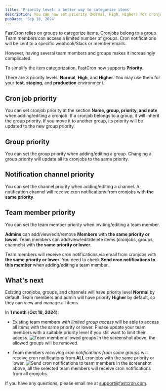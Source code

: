 ```yaml
---
title: 'Priority level: a better way to categorize items'
description: You can now set priority (Normal, High, Higher) for cronjobs, groups, notification channels, and team members.
pubDate: 'Sep 18, 2024'
---
```


FastCron relies on groups to categorize items.
Cronjobs belong to a group.
Team members can access a limited number of groups.
Cron notifications will be sent to a specific webhook/Slack or member emails.

However, having several team members and groups makes it increasingly complicated.

To simplify the item categorization, FastCron now supports **Priority**.

There are 3 priority levels: **Normal**, **High**, and **Higher**.
You may use them for your **test**, **staging**, and **production** environment.

## Cron job priority

You can set cronjob priority at the section **Name, group, priority, and note** when adding/editing a cronjob.
If a cronjob belongs to a group, it will inherit the group priority.
If you move it to another group, its priority will be updated to the new group priority.

## Group priority

You can set the group priority when adding/editing a group.
Changing a group priority will update all its cronjobs to the same priority.

## Notification channel priority

You can set the channel priority when adding/editing a channel.
A notification channel will receive cron notifications from cronjobs with **the same priority**.

## Team member priority

You can set the team member priority when inviting/editing a team member.

**Admins** can add/view/edit/remove **Members** with **the same priority or lower**.
Team members can add/view/edit/delete items (cronjobs, groups, channels) with **the same priority or lower**.

Team members will receive cron notifications via email from cronjobs with **the same priority or lower**.
You need to check **Send cron notifications to this member** when adding/editing a team member.

## What's next

Existing cronjobs, groups, and channels will have priority level **Normal** by default.
Team members and admin will have priority **Higher** by default, so they can view and manage all items.

In **1 month** (**Oct 18, 2024**): 
- Existing team members *with limited group access* will be able to access all items with the same priority or lower.
Please update your team members with a suitable priority level if you still want to limit their access.
![Team member allowed groups](/images/team-member-allowed-groups.png)
In the screenshot above, the allowed groups will be removed.

- Team members *receiving cron notifications from some groups* will receive cron notifications from **ALL** cronjobs with the same priority or lower.
![Send cron notifications to team members](/images/group-send-cron-notifications.png)
In the screenshot above, all the selected team members will receive cron notifications from all cronjobs.

If you have any questions, please email me at support@fastcron.com.